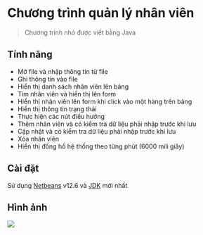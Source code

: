 # Chương trình quản lý nhân viên

>Chương trình nhỏ được viết bằng Java

## Tính năng

- Mở file và nhập thông tin từ file
- Ghi thông tin vào file
- Hiển thị danh sách nhân viên lên bảng
- Tìm nhân viên và hiển thị lên form
- Hiển thị nhân viên lên form khi click vào một hàng trên bảng
- Hiển thị thông tin trạng thái
- Thực hiện các nút điều hướng
- Thêm nhân viên và có kiểm tra dữ liệu phải nhập trước khi lưu
- Cập nhật và có kiểm tra dữ liệu phải nhập trước khi lưu
- Xóa nhân viên
- Hiển thị đồng hồ hệ thống theo từng phút (6000 mili giây)

## Cài đặt

Sử dụng [Netbeans](https://www.oracle.com/java/technologies/downloads/) v12.6 và [JDK](https://www.oracle.com/java/technologies/downloads/) mới nhất

## Hình ảnh
![](https://github.com/baooshacker/EmployeeManagementApp/blob/main/img/UI.png)

